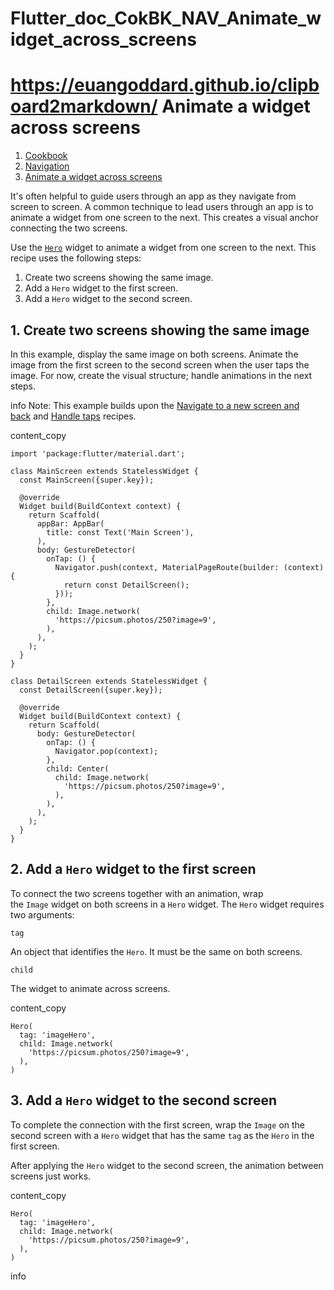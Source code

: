 # Flutter_doc_CokBK_NAV_Animate_widget_across_screens
 https://euangoddard.github.io/clipboard2markdown/
Animate a widget across screens
===============================

1.  [Cookbook](https://docs.flutter.dev/cookbook)
2.  [Navigation](https://docs.flutter.dev/cookbook/navigation)
3.  [Animate a widget across screens](https://docs.flutter.dev/cookbook/navigation/hero-animations)

It's often helpful to guide users through an app as they navigate from screen to screen. A common technique to lead users through an app is to animate a widget from one screen to the next. This creates a visual anchor connecting the two screens.

Use the [`Hero`](https://api.flutter.dev/flutter/widgets/Hero-class.html) widget to animate a widget from one screen to the next. This recipe uses the following steps:

1.  Create two screens showing the same image.
2.  Add a `Hero` widget to the first screen.
3.  Add a `Hero` widget to the second screen.

[](https://docs.flutter.dev/cookbook/navigation/hero-animations#1-create-two-screens-showing-the-same-image)1\. Create two screens showing the same image
---------------------------------------------------------------------------------------------------------------------------------------------------------

In this example, display the same image on both screens. Animate the image from the first screen to the second screen when the user taps the image. For now, create the visual structure; handle animations in the next steps.

info Note: This example builds upon the [Navigate to a new screen and back](https://docs.flutter.dev/cookbook/navigation/navigation-basics) and [Handle taps](https://docs.flutter.dev/cookbook/gestures/handling-taps) recipes.

content_copy

```
import 'package:flutter/material.dart';

class MainScreen extends StatelessWidget {
  const MainScreen({super.key});

  @override
  Widget build(BuildContext context) {
    return Scaffold(
      appBar: AppBar(
        title: const Text('Main Screen'),
      ),
      body: GestureDetector(
        onTap: () {
          Navigator.push(context, MaterialPageRoute(builder: (context) {
            return const DetailScreen();
          }));
        },
        child: Image.network(
          'https://picsum.photos/250?image=9',
        ),
      ),
    );
  }
}

class DetailScreen extends StatelessWidget {
  const DetailScreen({super.key});

  @override
  Widget build(BuildContext context) {
    return Scaffold(
      body: GestureDetector(
        onTap: () {
          Navigator.pop(context);
        },
        child: Center(
          child: Image.network(
            'https://picsum.photos/250?image=9',
          ),
        ),
      ),
    );
  }
}
```

[](https://docs.flutter.dev/cookbook/navigation/hero-animations#2-add-a-hero-widget-to-the-first-screen)2\. Add a `Hero` widget to the first screen
---------------------------------------------------------------------------------------------------------------------------------------------------

To connect the two screens together with an animation, wrap the `Image` widget on both screens in a `Hero` widget. The `Hero` widget requires two arguments:

`tag`

An object that identifies the `Hero`. It must be the same on both screens.

`child`

The widget to animate across screens.

content_copy

```
Hero(
  tag: 'imageHero',
  child: Image.network(
    'https://picsum.photos/250?image=9',
  ),
)
```

[](https://docs.flutter.dev/cookbook/navigation/hero-animations#3-add-a-hero-widget-to-the-second-screen)3\. Add a `Hero` widget to the second screen
-----------------------------------------------------------------------------------------------------------------------------------------------------

To complete the connection with the first screen, wrap the `Image` on the second screen with a `Hero` widget that has the same `tag` as the `Hero` in the first screen.

After applying the `Hero` widget to the second screen, the animation between screens just works.

content_copy

```
Hero(
  tag: 'imageHero',
  child: Image.network(
    'https://picsum.photos/250?image=9',
  ),
)
```

info
